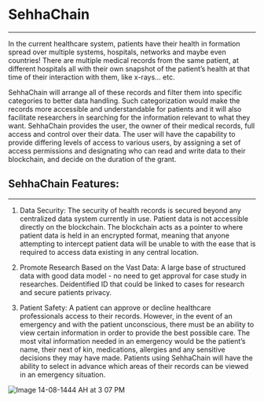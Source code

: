 # SehhaChain
***
In the current healthcare system, patients have their health in formation spread over multiple systems, hospitals, networks and maybe even countries!
There are multiple medical records from the same patient, at different hospitals all with their own snapshot of the patient’s health at that time of their interaction with them, like x-rays… etc.

SehhaChain will arrange all of these records and filter them into specific categories to better data handling. Such categorization would make the records more accessible and understandable for patients and it will also facilitate researchers in searching for the information relevant to what they want.
SehhaChain provides the user, the owner of their medical records, full access and control over their data.
The user will have the capability to provide differing levels of access to various users, by assigning a set of access permissions and designating who can read and write data to their blockchain, and decide on the duration of the grant.


## SehhaChain Features:
***
1. Data Security:
The security of health records is secured beyond any centralized data system currently in use. Patient data is not accessible directly on the blockchain.
The blockchain acts as a pointer to where patient data is held in an encrypted format, meaning that anyone attempting to intercept patient data will be unable to with the ease that is required to access data existing in any central location.

2. Promote Research Based on the Vast Data:
 A large base of structured data with good data model - no need to get approval for case study in researches.
 Deidentified ID that could be linked to cases for research and secure patients privacy.
 
 3. Patient Safety:
 A patient can approve or decline healthcare professionals access to their records. However, in the event of an emergency and with the patient unconscious, there must be an ability to view certain information in order to provide the best possible care.
 The most vital information needed in an emergency would be the patient’s name, their next of kin, medications, allergies and any sensitive decisions they may have made. Patients using SehhaChain will have the ability to select in advance which areas of their records can be viewed in an emergency situation.
 
 

![Image 14-08-1444 AH at 3 07 PM](https://user-images.githubusercontent.com/116710231/223106299-12a59c69-a50c-4602-b31a-9b8521b82482.jpg)





